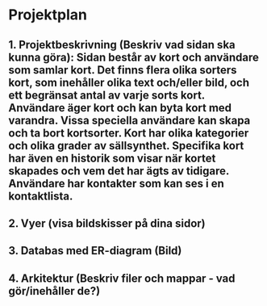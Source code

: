 # Projektplan

## 1. Projektbeskrivning (Beskriv vad sidan ska kunna göra): Sidan består av kort och användare som samlar kort. Det finns flera olika sorters kort, som inehåller olika text och/eller bild, och ett begränsat antal av varje sorts kort. Användare äger kort och kan byta kort med varandra. Vissa speciella användare kan skapa och ta bort kortsorter. Kort har olika kategorier och olika grader av sällsynthet. Specifika kort har även en historik som visar när kortet skapades och vem det har ägts av tidigare. Användare har kontakter som kan ses i en kontaktlista.
## 2. Vyer (visa bildskisser på dina sidor)
## 3. Databas med ER-diagram (Bild)
## 4. Arkitektur (Beskriv filer och mappar - vad gör/inehåller de?)
